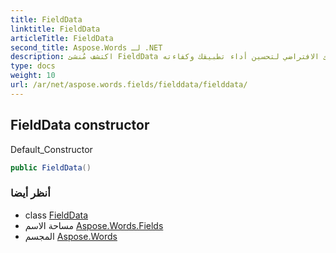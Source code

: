 ```yaml
---
title: FieldData
linktitle: FieldData
articleTitle: FieldData
second_title: Aspose.Words لـ .NET
description: اكتشف مُنشئ FieldData لإدارة بيانات سلسة. استخدم المُنشئ الافتراضي لتحسين أداء تطبيقك وكفاءته.
type: docs
weight: 10
url: /ar/net/aspose.words.fields/fielddata/fielddata/
---
```

## FieldData constructor

Default_Constructor

```csharp
public FieldData()
```

### أنظر أيضا

* class [FieldData](../)
* مساحة الاسم [Aspose.Words.Fields](../../../aspose.words.fields/)
* المجسم [Aspose.Words](../../../)

